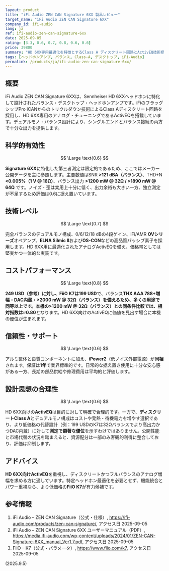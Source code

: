 ```yaml
---
layout: product
title: "iFi Audio ZEN CAN Signature 6XX 製品レビュー"
target_name: "iFi Audio ZEN CAN Signature 6XX"
company_id: ifi-audio
lang: ja
ref: ifi-audio-zen-can-signature-6xx
date: 2025-09-05
rating: [3.3, 0.6, 0.7, 0.8, 0.6, 0.6]
price: 39800
summary: "HD 6XX専用最適化を特徴とするClass A ディスクリート回路とActivEQ技術搭載のバランス・ヘッドホンアンプ"
tags: [ヘッドホンアンプ, バランス, Class-A, デスクトップ, iFi-Audio]
permalink: /products/ja/ifi-audio-zen-can-signature-6xx/
---
```


## 概要

iFi Audio ZEN CAN Signature 6XXは、Sennheiser HD 6XXヘッドホンに特化して設計されたバランス・デスクトップ・ヘッドホンアンプです。iFiのフラッグシップPro iCANからのトリクルダウン技術によるClass Aディスクリート回路を採用し、HD 6XX専用のアナログ・チューニングであるActivEQを搭載しています。デュアルモノ・バランス設計により、シングルエンドとバランス接続の両方で十分な出力を提供します。

## 科学的有効性

$$ \Large \text{0.6} $$

**Signature 6XX**に特化した第三者測定は限定的であるため、ここではメーカー公開データを主に参照します。主要数値はSNR **>121 dBA（バランス）**、THD+N **<0.005%（1 V @ 16Ω）**、バランス出力 **>1200 mW @ 32Ω / >1890 mW @ 64Ω** です。ノイズ・歪は実用上十分に低く、出力余裕も大きい一方、独立測定が不足するため評価は0.6に据え置いています。

## 技術レベル

$$ \Large \text{0.7} $$

完全バランスのデュアルモノ構成、0/6/12/18 dBの4段ゲイン、iFi/AMR **OVシリーズ**オペアンプ、**ELNA Silmic II**および**OS-CON**などの高品質パッシブ素子を採用します。HD 6XX用に最適化されたアナログActivEQを備え、価格帯としては堅実かつ一体的な実装です。

## コストパフォーマンス

$$ \Large \text{0.8} $$

**249 USD（参考）**に対し、**FiiO K7**は**199 USD**で、バランス**THX AAA 788+**増幅・**DAC内蔵**・**≥2000 mW @ 32Ω（バランス）**を備えるため、多くの用途で同等以上です。本機の**>1200 mW @ 32Ω（バランス）**との同条件比較では、相対指数は**≈0.80**となります。HD 6XX向けのActivEQに価値を見出す場合に本機の優位が生まれます。

## 信頼性・サポート

$$ \Large \text{0.6} $$

アルミ筐体と良質コンポーネントに加え、**iPower2**（低ノイズ外部電源）が**同梱**されます。保証は**1年**で業界標準的です。日常的な据え置き使用に十分な安心感がある一方、長期の部品供給や修理費用は平均的と評価します。

## 設計思想の合理性

$$ \Large \text{0.6} $$

HD 6XX向けの**ActivEQ**は目的に対して明確で合理的です。一方で、**ディスクリートClass A**とデュアルモノ構成はコストや発熱・待機電力を増やす選択であり、より低価格の代替設計（例：199 USDのK7は32Ωバランスでより高出力かつDAC内蔵）に対して**測定で顕著な優位**を示すわけではありません。公開性能と市場代替の状況を踏まえると、資源配分は一部のみ客観的利得に整合しており、評価は抑制します。

## アドバイス

**HD 6XX向けActivEQ**を重視し、ディスクリートかつフルバランスのアナログ増幅を求める方に適しています。特定ヘッドホン最適化を必要とせず、機能統合とパワー重視なら、より低価格の**FiiO K7**が有力候補です。

## 参考情報

1. iFi Audio – ZEN CAN Signature（公式・仕様）, https://ifi-audio.com/products/zen-can-signature/, アクセス日 2025-09-05  
2. iFi Audio – ZEN CAN Signature 6XX ユーザーマニュアル（PDF）, https://media.ifi-audio.com/wp-content/uploads/2024/01/ZEN-CAN-Signature-6XX_manual_Ver1.7.pdf, アクセス日 2025-09-05  
3. FiiO – K7（公式・パラメータ）, https://www.fiio.com/k7, アクセス日 2025-09-05

(2025.9.5)
